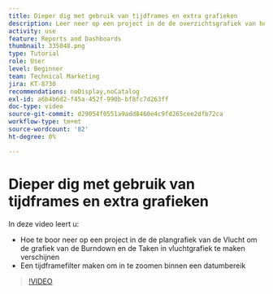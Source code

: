 ```yaml
---
title: Dieper dig met gebruik van tijdframes en extra grafieken
description: Leer neer op een project in de de overzichtsgrafiek van het Vluchtplan te boren om de Grafiek van de Burndown en de Taken in vluchtgrafiek te maken verschijnen in [!UICONTROL Enhanced Analytics].
activity: use
feature: Reports and Dashboards
thumbnail: 335048.png
type: Tutorial
role: User
level: Beginner
team: Technical Marketing
jira: KT-8730
recommendations: noDisplay,noCatalog
exl-id: a6b4b6d2-f45a-452f-990b-bf8fc7d263ff
doc-type: video
source-git-commit: d29054f0551a9add8460e4c9fd265cee2dfb72ca
workflow-type: tm+mt
source-wordcount: '82'
ht-degree: 0%

---
```


# Dieper dig met gebruik van tijdframes en extra grafieken

In deze video leert u:

* Hoe te boor neer op een project in de de plangrafiek van de Vlucht om de grafiek van de Burndown en de Taken in vluchtgrafiek te maken verschijnen
* Een tijdframefilter maken om in te zoomen binnen een datumbereik

>[!VIDEO](https://video.tv.adobe.com/v/335048/?quality=12&learn=on)
